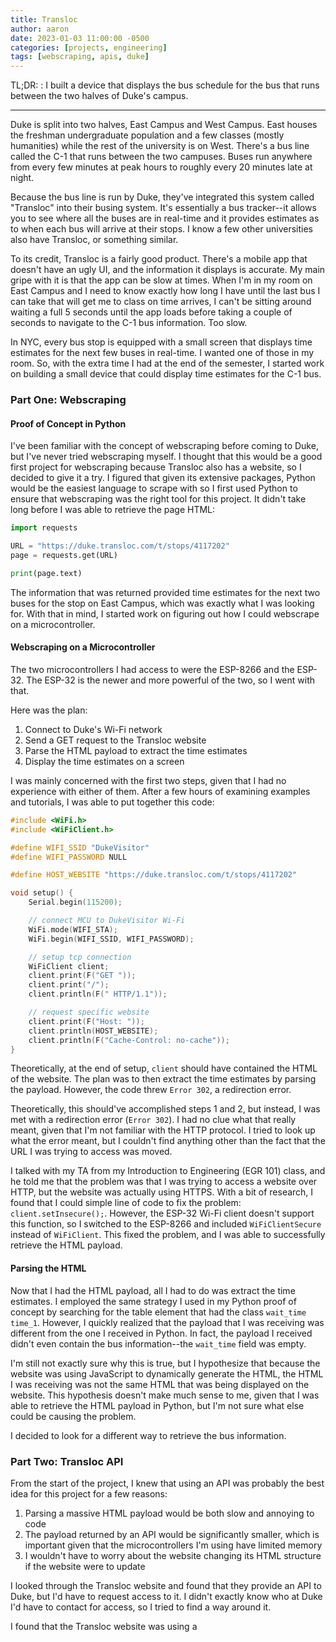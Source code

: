 ```yaml
---
title: Transloc 
author: aaron
date: 2023-01-03 11:00:00 -0500
categories: [projects, engineering]
tags: [webscraping, apis, duke]
---
```


TL;DR:
: I built a device that displays the bus schedule for the bus that runs between the two halves of Duke's campus.

---

Duke is split into two halves, East Campus and West Campus. East houses the freshman undergraduate population and a few classes (mostly humanities) while the rest of the university is on West. There's a bus line called the C-1 that runs between the two campuses. Buses run anywhere from every few minutes at peak hours to roughly every 20 minutes late at night. 

Because the bus line is run by Duke, they've integrated this system called "Transloc" into their busing system. It's essentially a bus tracker--it allows you to see where all the buses are in real-time and it provides estimates as to when each bus will arrive at their stops. I know a few other universities also have Transloc, or something similar.

To its credit, Transloc is a fairly good product. There's a mobile app that doesn't have an ugly UI, and the information it displays is accurate. My main gripe with it is that the app can be slow at times. When I'm in my room on East Campus and I need to know exactly how long I have until the last bus I can take that will get me to class on time arrives, I can't be sitting around waiting a full 5 seconds until the app loads before taking a couple of seconds to navigate to the C-1 bus information. Too slow.

In NYC, every bus stop is equipped with a small screen that displays time estimates for the next few buses in real-time. I wanted one of those in my room. So, with the extra time I had at the end of the semester, I started work on building a small device that could display time estimates for the C-1 bus.

### Part One: Webscraping

#### Proof of Concept in Python
I've been familiar with the concept of webscraping before coming to Duke, but I've never tried webscraping myself. I thought that this would be a good first project for webscraping because Transloc also has a website, so I decided to give it a try. I figured that given its extensive packages, Python would be the easiest language to scrape with so I first used Python to ensure that webscraping was the right tool for this project. It didn't take long before I was able to retrieve the page HTML:

```py
import requests

URL = "https://duke.transloc.com/t/stops/4117202"
page = requests.get(URL)

print(page.text)
```

The information that was returned provided time estimates for the next two buses for the stop on East Campus, which was exactly what I was looking for. With that in mind, I started work on figuring out how I could webscrape on a microcontroller.

#### Webscraping on a Microcontroller
The two microcontrollers I had access to were the ESP-8266 and the ESP-32. The ESP-32 is the newer and more powerful of the two, so I went with that.

Here was the plan:
1. Connect to Duke's Wi-Fi network
2. Send a GET request to the Transloc website
3. Parse the HTML payload to extract the time estimates
4. Display the time estimates on a screen

I was mainly concerned with the first two steps, given that I had no experience with either of them. After a few hours of examining examples and tutorials, I was able to put together this code:

```cpp
#include <WiFi.h>
#include <WiFiClient.h>

#define WIFI_SSID "DukeVisitor"
#define WIFI_PASSWORD NULL

#define HOST_WEBSITE "https://duke.transloc.com/t/stops/4117202"

void setup() {
    Serial.begin(115200);

    // connect MCU to DukeVisitor Wi-Fi
    WiFi.mode(WIFI_STA);
    WiFi.begin(WIFI_SSID, WIFI_PASSWORD);

    // setup tcp connection 
    WiFiClient client;
    client.print(F("GET "));
    client.print("/");
    client.println(F(" HTTP/1.1"));

    // request specific website
    client.print(F("Host: "));
    client.println(HOST_WEBSITE);
    client.println(F("Cache-Control: no-cache"));
}
```

Theoretically, at the end of setup, `client` should have contained the HTML of the website. The plan was to then extract the time estimates by parsing the payload. However, the code threw `Error 302`, a redirection error.

Theoretically, this should've accomplished steps 1 and 2, but instead, I was met with a redirection error (`Error 302`). I had no clue what that really meant, given that I'm not familiar with the HTTP protocol. I tried to look up what the error meant, but I couldn't find anything other than the fact that the URL I was trying to access was moved.

I talked with my TA from my Introduction to Engineering (EGR 101) class, and he told me that the problem was that I was trying to access a website over HTTP, but the website was actually using HTTPS. With a bit of research, I found that I could simple line of code to fix the problem: `client.setInsecure();`. However, the ESP-32 Wi-Fi client doesn't support this function, so I switched to the ESP-8266 and included `WiFiClientSecure` instead of `WiFiClient`. This fixed the problem, and I was able to successfully retrieve the HTML payload.

#### Parsing the HTML
Now that I had the HTML payload, all I had to do was extract the time estimates. I employed the same strategy I used in my Python proof of concept by searching for the table element that had the class `wait_time time_1`. However, I quickly realized that the payload that I was receiving was different from the one I received in Python. In fact, the payload I received didn't even contain the bus information--the `wait_time` field was empty.

I'm still not exactly sure why this is true, but I hypothesize that because the website was using JavaScript to dynamically generate the HTML, the HTML I was receiving was not the same HTML that was being displayed on the website. This hypothesis doesn't make much sense to me, given that I was able to retrieve the HTML payload in Python, but I'm not sure what else could be causing the problem.

I decided to look for a different way to retrieve the bus information.

### Part Two: Transloc API
From the start of the project, I knew that using an API was probably the best idea for this project for a few reasons:
1. Parsing a massive HTML payload would be both slow and annoying to code
2. The payload returned by an API would be significantly smaller, which is important given that the microcontrollers I'm using have limited memory
3. I wouldn't have to worry about the website changing its HTML structure if the website were to update

I looked through the Transloc website and found that they provide an API to Duke, but I'd have to request access to it. I didn't exactly know who at Duke I'd have to contact for access, so I tried to find a way around it.

I found that the Transloc website was using a 